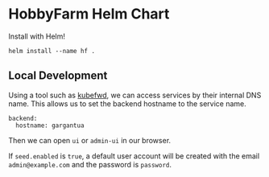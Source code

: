 # HobbyFarm Helm Chart

Install with Helm!

    helm install --name hf .


## Local Development

Using a tool such as [kubefwd](https://kubefwd.com/), we can access services by their internal DNS name.
This allows us to set the backend hostname to the service name.

```
backend:
  hostname: gargantua
```

Then we can open `ui` or `admin-ui` in our browser.

If `seed.enabled` is `true`, a default user account will be created with the email `admin@example.com` and the password is `password`.